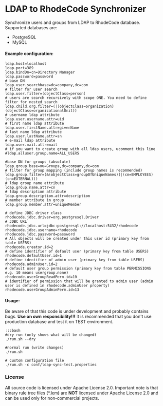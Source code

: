 # LDAP to RhodeCode Synchronizer

Synchronize users and groups from LDAP to RhodeCode database. Supported databases are:
*    PostgreSQL
*    MySQL

#### Example configuration:

    ldap.host=localhost
    ldap.port=389
    ldap.bindDn=cn=Directory Manager
    ldap.password=password
    # base DN
    ldap.user.searchbase=dc=company,dc=com
    # filter for user search
    ldap.user.filter=(objectClass=person)
    # users are search recursively with scope ONE. You need to define filter for nested search
    ldap.child.org.filter=(|(objectClass=organization)(objectClass=organizationalUnit))
    # username ldap attribute
    ldap.user.username.attr=uid
    # first name ldap attribute
    ldap.user.firstName.attr=givenName
    # last name ldap attribute
    ldap.user.lastName.attr=sn
    # e-mail ldap attribute
    ldap.user.mail.attr=mail
    # if you want to create group with all ldap users, ucomment this line
    #ldap.alluser.group.name=ALL_USERS

    #base DN for groups (absolute)
    ldap.group.base=ou=Groups,dc=company,dc=com
    # filter for group mapping (include group names is recommended)
    ldap.group.filter=(&(objectClass=groupOfUniqueNames)(|(cn=EMPLOYEES)(cn=EXTERNAL)))
    # ldap group name attribute
    ldap.group.name.attr=cn
    # ldap description attribute
    ldap.group.description.attr=description
    # member attribute in group
    ldap.group.member.attr=uniqueMember

    # define JDBC driver class
    rhodecode.jdbc.driver=org.postgresql.Driver
    # JDBC URL
    rhodecode.jdbc.url=jdbc:postgresql://localhost:5432/rhodecode
    rhodecode.jdbc.username=rhodecode
    rhodecode.jdbc.password=password
    # All objects will be created under this user id (primary key from table USERS)
    rhodecode.creator.id=2
    # define identifier of default user (primary key from table USERS)
    rhodecode.defaultUser.id=1
    # define identifier of admin user (primary key from table USERS)
    rhodecode.adminUser.id=2
    # default user group permission (primary key from table PERMISSIONS e.g. 10 means usergroup.none)
    rhodecode.userGroupReadPerm.id=10
    # identifier of permission that will be granted to admin user (admin user is defined in rhodecode.adminUser property)
    rhodecode.userGroupAdminPerm.id=13


#### Usage:
Be aware of that this code is under development and probably contains bugs. **Use on own responsibility!!!**
It is recommended that you don't use production database and test it on TEST environment.

    :::bash
    #dry run (only shows what will be changed)
    ./run.sh --dry

    #normal run (write changes)
    ./run.sh

    # custom configuration file
    ./run.sh -c conf/ldap-sync-test.properties

### License

All source code is licensed under Apache License 2.0. Important note is that binary rule tree files (*.lem) are **NOT** licensed under Apache License 2.0 and can be used only for non-commercial projects.
